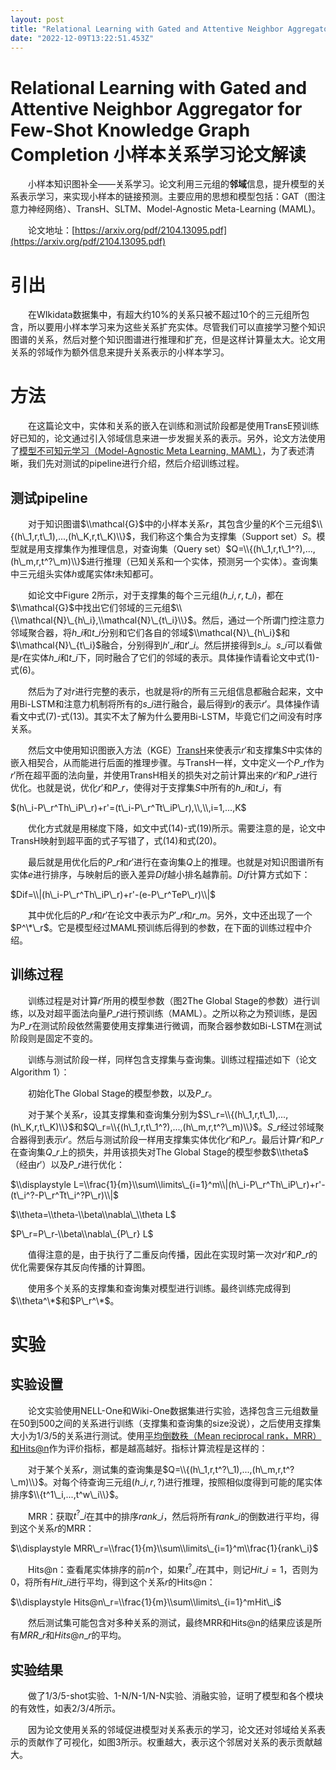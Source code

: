 ```yaml
---
layout: post
title: "Relational Learning with Gated and Attentive Neighbor Aggregator for Few-Shot Knowledge Graph Completion 小样本关系学习论文解读"
date: "2022-12-09T13:22:51.453Z"
---
```

Relational Learning with Gated and Attentive Neighbor Aggregator for Few-Shot Knowledge Graph Completion 小样本关系学习论文解读
====================================================================================================================

　　小样本知识图补全——关系学习。论文利用三元组的**邻域**信息，提升模型的关系表示学习，来实现小样本的链接预测。主要应用的思想和模型包括：GAT（图注意力神经网络）、TransH、SLTM、Model-Agnostic Meta-Learning (MAML)。

　　论文地址：[https://arxiv.org/pdf/2104.13095.pdf](https://arxiv.org/pdf/2104.13095.pdf)

引出
==

　　在WIkidata数据集中，有超大约10%的关系只被不超过10个的三元组所包含，所以要用小样本学习来为这些关系扩充实体。尽管我们可以直接学习整个知识图谱的关系，然后对整个知识图谱进行推理和扩充，但是这样计算量太大。论文用关系的邻域作为额外信息来提升关系表示的小样本学习。

方法
==

　　在这篇论文中，实体和关系的嵌入在训练和测试阶段都是使用TransE预训练好已知的，论文通过引入邻域信息来进一步发掘关系的表示。另外，论文方法使用了[模型不可知元学习（Model-Agnostic Meta Learning, MAML）](https://www.cnblogs.com/qizhou/p/16965888.html)，为了表述清晰，我们先对测试的pipeline进行介绍，然后介绍训练过程。

测试pipeline
----------

　　对于知识图谱$\\mathcal{G}$中的小样本关系$r$，其包含少量的$K$个三元组$\\{(h\_1,r,t\_1),...,(h\_K,r,t\_K)\\}$，我们称这个集合为支撑集（Support set）$S$。模型就是用支撑集作为推理信息，对查询集（Query set）$Q=\\{(h\_1,r,t\_1^?),...,(h\_m,r,t^?\_m)\\}$进行推理（已知关系和一个实体，预测另一个实体）。查询集中三元组头实体$h$或尾实体$t$未知都可。

　　如论文中Figure 2所示，对于支撑集的每个三元组$(h\_i,r,t\_i)$，都在$\\mathcal{G}$中找出它们邻域的三元组$\\{\\mathcal{N}\_{h\_i},\\mathcal{N}\_{t\_i}\\}$。然后，通过一个所谓门控注意力邻域聚合器，将$h\_i$和$t\_i$分别和它们各自的邻域$\\mathcal{N}\_{h\_i}$和$\\mathcal{N}\_{t\_i}$融合，分别得到$h'\_i$和$t'\_i$。然后拼接得到$s\_i$。$s\_i$可以看做是$r$在实体$h\_i$和$t\_i$下，同时融合了它们的邻域的表示。具体操作请看论文中式(1)-式(6)。

　　然后为了对$r$进行完整的表示，也就是将$r$的所有三元组信息都融合起来，文中用Bi-LSTM和注意力机制将所有的$s\_i$进行融合，最后得到$r$的表示$r'$。具体操作请看文中式(7)-式(13)。其实不太了解为什么要用Bi-LSTM，毕竟它们之间没有时序关系。

　　然后文中使用知识图嵌入方法（KGE）[TransH](https://zhuanlan.zhihu.com/p/156937012)来使表示$r'$和支撑集$S$中实体的嵌入相契合，从而能进行后面的推理步骤。与TransH一样，文中定义一个$P\_r$作为$r'$所在超平面的法向量，并使用TransH相关的损失对之前计算出来的$r'$和$P\_r$进行优化。也就是说，优化$r'$和$P\_r$，使得对于支撑集$S$中所有的$h\_i$和$t\_i$，有

$(h\_i-P\_r^Th\_iP\_r)+r'=(t\_i-P\_r^Tt\_iP\_r),\\,\\,i=1,...,K$

　　优化方式就是用梯度下降，如文中式(14)-式(19)所示。需要注意的是，论文中TransH映射到超平面的式子写错了，式(14)和式(20)。

　　最后就是用优化后的$P\_r$和$r'$进行在查询集$Q$上的推理。也就是对知识图谱所有实体$e$进行排序，与映射后的嵌入差异$Dif$越小排名越靠前。$Dif$计算方式如下：

$Dif=\\|(h\_i-P\_r^Th\_iP\_r)+r'-(e-P\_r^TeP\_r)\\|$

　　其中优化后的$P\_r$和$r'$在论文中表示为$P'\_r$和$r\_m$。另外，文中还出现了一个$P^\*\_r$。它是模型经过MAML预训练后得到的参数，在下面的训练过程中介绍。

训练过程
----

　　训练过程是对计算$r'$所用的模型参数（图2The Global Stage的参数）进行训练，以及对超平面法向量$P\_r$进行预训练（MAML）。之所以称之为预训练，是因为$P\_r$在测试阶段依然需要使用支撑集进行微调，而聚合器参数如Bi-LSTM在测试阶段则是固定不变的。

　　训练与测试阶段一样，同样包含支撑集与查询集。训练过程描述如下（论文Algorithm 1）：

　　初始化The Global Stage的模型参数，以及$P\_r$。

　　对于某个关系$r$，设其支撑集和查询集分别为$S\_r=\\{(h\_1,r,t\_1),...,(h\_K,r,t\_K)\\}$和$Q\_r=\\{(h\_1,r,t\_1^?),...,(h\_m,r,t^?\_m)\\}$。$S\_r$经过邻域聚合器得到表示$r'$。然后与测试阶段一样用支撑集实体优化$r'$和$P\_r$。最后计算$r'$和$P\_r$在查询集$Q\_r$上的损失，并用该损失对The Global Stage的模型参数$\\theta$（经由$r'$）以及$P\_r$进行优化：

$\\displaystyle L=\\frac{1}{m}\\sum\\limits\_{i=1}^m\\|(h\_i-P\_r^Th\_iP\_r)+r'-(t\_i^?-P\_r^Tt\_i^?P\_r)\\|$

$\\theta=\\theta-\\beta\\nabla\_\\theta L$

$P\_r=P\_r-\\beta\\nabla\_{P\_r} L$

　　值得注意的是，由于执行了二重反向传播，因此在实现时第一次对$r'$和$P\_r$的优化需要保存其反向传播的计算图。

　　使用多个关系的支撑集和查询集对模型进行训练。最终训练完成得到$\\theta^\*$和$P\_r^\*$。

实验
==

实验设置
----

　　论文实验使用NELL-One和Wiki-One数据集进行实验，选择包含三元组数量在50到500之间的关系进行训练（支撑集和查询集的size没说），之后使用支撑集大小为1/3/5的关系进行测试。使用[平均倒数秩（Mean reciprocal rank，MRR）和Hits@n](https://blog.csdn.net/zcs2632008/article/details/123258206)作为评价指标，都是越高越好。指标计算流程是这样的：

　　对于某个关系$r$，测试集的查询集是$Q=\\{(h\_1,r,t^?\_1),...,(h\_m,r,t^?\_m)\\}$。对每个待查询三元组$(h\_i,r,?)$进行推理，按照相似度得到可能的尾实体排序$\\{t^1\_i,...,t^w\_i\\}$。

　　MRR：获取$t^?\_i$在其中的排序$rank\_i$，然后将所有$rank\_i$的倒数进行平均，得到这个关系$r$的MRR：

$\\displaystyle MRR\_r=\\frac{1}{m}\\sum\\limits\_{i=1}^m\\frac{1}{rank\_i}$

　　Hits@n：查看尾实体排序的前$n$个，如果$t^?\_i$在其中，则记$Hit\_i=1$，否则为$0$，将所有$Hit\_i$进行平均，得到这个关系$r$的Hits@n：

$\\displaystyle Hits@n\_r=\\frac{1}{m}\\sum\\limits\_{i=1}^mHit\_i$

　　然后测试集可能包含对多种关系的测试，最终MRR和Hits@n的结果应该是所有$MRR\_r$和$Hits@n\_r$的平均。

实验结果
----

　　做了1/3/5-shot实验、1-N/N-1/N-N实验、消融实验，证明了模型和各个模块的有效性，如表2/3/4所示。

　　因为论文使用关系的邻域促进模型对关系表示的学习，论文还对邻域给关系表示的贡献作了可视化，如图3所示。权重越大，表示这个邻居对关系的表示贡献越大。